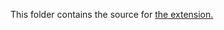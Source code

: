 This folder contains the source for [the extension.](https://chrome.google.com/webstore/detail/planner/goblehcbdilfljdbhbcadjoainieblme)

